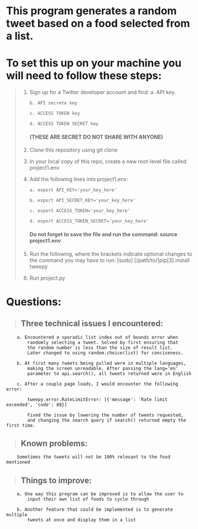 # This program generates a random tweet based on a food selected from a list.

# To set this up on your machine you will need to follow these steps:

>1. Sign up for a Twitter developer account and find:
>        a. API key.      
>        
>        b. API secrete key
>        
>        c. ACCESS TOKEN key
>        
>        d. ACCESS TOKEN SECRET key  
>
>    #### **(THESE ARE SECRET DO NOT SHARE WITH ANYONE)**
>                
>2. Clone this repository using git clone
>3. In your local copy of this repo, create a new root-level file called project1.env
>4. Add the following lines into project1.env:
>        
>        a. export API_KEY='your_key_here'
>        
>        b. export API_SECRET_KEY='your_key_here'
>        
>        c. export ACCESS_TOKEN='your_key_here'
>            
>        d. export ACCESS_TOKEN_SECRET='your_key_here'
>                
>    #### **Do not forget to save the file and run the command: source project1.env**
>    
>5. Run the following, where the brackets indicate optional changes to the command you may have to run:
>    [sudo] [/path/to/]pip[3] install tweepy
>
>6. Run project.py


# Questions:

>    ## Three technical issues I encountered:
            
        a. Encountered a sporadic list index out of bounds error when 
            randomly selecting a tweet. Solved by first ensuring that  
            the random number is less than the size of result list. 
            Later changed to using random.choice(list) for conciseness.
        
        b. At first many tweets being pulled were in multiple languages, 
            making the screen unreadable. After passing the lang='en' 
            parameter to api.search(), all tweets returned were in English
        
        c. After a couple page loads, I would encounter the following error: 
        
            tweepy.error.RateLimitError: [{'message': 'Rate limit exceeded', 'code': 88}]
        
            Fixed the issue by lowering the number of tweets requested, 
            and changing the search query if search() returned empty the first time.
        
>    ## Known problems:
            
        Sometimes the tweets will not be 100% relevant to the food mentioned
        
>    ## Things to improve:
            
        a. One way this program can be improved is to allow the user to 
            input their own list of foods to cycle through
            
        b. Another feature that could be implemented is to generate multiple 
            tweets at once and display them in a list